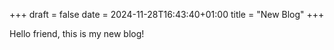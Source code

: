 +++
draft = false
date = 2024-11-28T16:43:40+01:00
title = "New Blog"
+++

Hello friend, this is my new blog!
